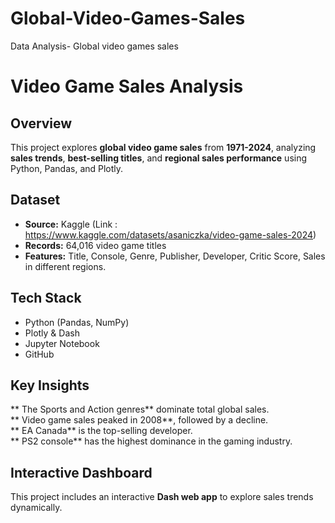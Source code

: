 # Global-Video-Games-Sales
Data Analysis- Global video games sales

# Video Game Sales Analysis

## Overview
This project explores **global video game sales** from **1971-2024**, analyzing **sales trends**, **best-selling titles**, and **regional sales performance** using Python, Pandas, and Plotly.

## Dataset
- **Source:** Kaggle (Link : https://www.kaggle.com/datasets/asaniczka/video-game-sales-2024)
- **Records:** 64,016 video game titles
- **Features:** Title, Console, Genre, Publisher, Developer, Critic Score, Sales in different regions.

## Tech Stack
- Python (Pandas, NumPy)
- Plotly & Dash
- Jupyter Notebook
- GitHub

## Key Insights
  ** The Sports and Action genres** dominate total global sales.  
  ** Video game sales peaked in 2008**, followed by a decline.  
  ** EA Canada** is the top-selling developer.  
  ** PS2 console** has the highest dominance in the gaming industry.

## Interactive Dashboard
This project includes an interactive **Dash web app** to explore sales trends dynamically.

